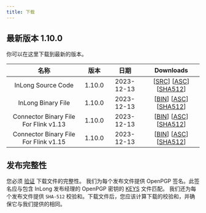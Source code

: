 ```yaml
---
title: 下载
---
```


## 最新版本 1.10.0
你可以在这里下载到最新的版本。

|                  名称                   |   版本   |     日期     |                                                                                                                                                                                                                                                                             Downloads                                                                                                                                                                                                                                                                             |
|:-------------------------------------:|:------:|:----------:|:-----------------------------------------------------------------------------------------------------------------------------------------------------------------------------------------------------------------------------------------------------------------------------------------------------------------------------------------------------------------------------------------------------------------------------------------------------------------------------------------------------------------------------------------------------------------:|
|          InLong Source Code           | 1.10.0 | 2023-12-13 |                                                                                                                              [[SRC](https://downloads.apache.org/inlong/1.10.0/apache-inlong-1.10.0-src.tar.gz)]                [[ASC](https://downloads.apache.org/inlong/1.10.0/apache-inlong-1.10.0-src.tar.gz.asc)]                [[SHA512](https://downloads.apache.org/inlong/1.10.0/apache-inlong-1.10.0-src.tar.gz.sha512)]                                                                                                                              |
|          InLong Binary File           | 1.10.0 | 2023-12-13 |                                                                                                                              [[BIN](https://downloads.apache.org/inlong/1.10.0/apache-inlong-1.10.0-bin.tar.gz)]                [[ASC](https://downloads.apache.org/inlong/1.10.0/apache-inlong-1.10.0-bin.tar.gz.asc)]                [[SHA512](https://downloads.apache.org/inlong/1.10.0/apache-inlong-1.10.0-bin.tar.gz.sha512)]                                                                                                                              |
| Connector Binary File For Flink v1.13 | 1.10.0 | 2023-12-13 | [[BIN](https://repository.apache.org/content/groups/public/org/apache/inlong/inlong-distribution/1.10.0/inlong-distribution-1.10.0-sort-connectors-flink-v1.13.tar.gz)]                [[ASC](https://repository.apache.org/content/groups/public/org/apache/inlong/inlong-distribution/1.10.0/inlong-distribution-1.10.0-sort-connectors-flink-v1.13.tar.gz.asc)]                [[SHA512](https://repository.apache.org/content/groups/public/org/apache/inlong/inlong-distribution/1.10.0/inlong-distribution-1.10.0-sort-connectors-flink-v1.13.tar.gz.sha1)] |
| Connector Binary File For Flink v1.15 | 1.10.0 | 2023-12-13 | [[BIN](https://repository.apache.org/content/groups/public/org/apache/inlong/inlong-distribution/1.10.0/inlong-distribution-1.10.0-sort-connectors-flink-v1.15.tar.gz)]                [[ASC](https://repository.apache.org/content/groups/public/org/apache/inlong/inlong-distribution/1.10.0/inlong-distribution-1.10.0-sort-connectors-flink-v1.15.tar.gz.asc)]                [[SHA512](https://repository.apache.org/content/groups/public/org/apache/inlong/inlong-distribution/1.10.0/inlong-distribution-1.10.0-sort-connectors-flink-v1.15.tar.gz.sha1)] |

## 发布完整性
您必须 [验证](https://www.apache.org/info/verification.html) 下载文件的完整性。
我们为每个发布文件提供 OpenPGP 签名。此签名应与包含 InLong 发布经理的 OpenPGP 密钥的 [KEYS](https://downloads.apache.org/inlong/KEYS) 文件匹配。
我们还为每个发布文件提供 <code>SHA-512</code> 校验和。下载文件后，您应该计算下载的校验和，并确保它与我们提供的相同。